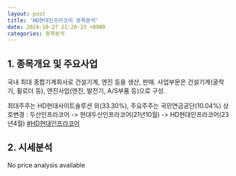 ```yaml
---
layout: post
title: 'HD현대인프라코어 종목분석'
date: 2024-10-27 21:20:23 +0900
categories: 종목분석
---
```


## 1. 종목개요 및 주요사업

국내 최대 종합기계회사로 건설기계, 엔진 등을 생산, 판매. 사업부문은 건설기계(굴착기, 휠로더 등), 엔진사업(엔진, 발전기, A/S부품 등)으로 구성.

최대주주는 HD현대사이트솔루션 외(33.30%), 주요주주는 국민연금공단(10.04%) 상호변경 : 두산인프라코어 -> 현대두산인프라코어(21년10월) -> HD현대인프라코어(23년4월)
[#HD현대인프라코어](#)

## 2. 시세분석

No price analysis available
